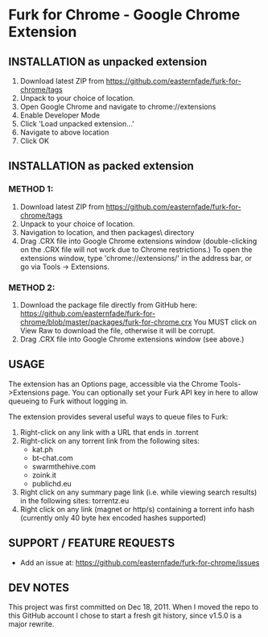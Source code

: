 # Furk for Chrome - Google Chrome Extension

INSTALLATION as unpacked extension
----------------------------------
1. Download latest ZIP from https://github.com/easternfade/furk-for-chrome/tags
2. Unpack to your choice of location.
3. Open Google Chrome and navigate to chrome://extensions
4. Enable Developer Mode
5. Click 'Load unpacked extension...'
6. Navigate to above location
7. Click OK



INSTALLATION as packed extension
--------------------------------
### METHOD 1:
1. Download latest ZIP from https://github.com/easternfade/furk-for-chrome/tags
2. Unpack to your choice of location.
3. Navigation to location, and then packages\ directory
4. Drag .CRX file into Google Chrome extensions window (double-clicking on the .CRX file will not work due to Chrome restrictions.) 
To open the extensions window, type 'chrome://extensions/' in the address bar, or go via Tools -> Extensions.

### METHOD 2:
1. Download the package file directly from GitHub here: https://github.com/easternfade/furk-for-chrome/blob/master/packages/furk-for-chrome.crx
You MUST click on View Raw to download the file, otherwise it will be corrupt.
2. Drag .CRX file into Google Chrome extensions window (see above.)



USAGE
-----
The extension has an Options page, accessible via the Chrome Tools->Extensions page.
You can optionally set your Furk API key in here to allow queueing to Furk without logging in.

The extension provides several useful ways to queue files to Furk:

1. Right-click on any link with a URL that ends in .torrent
2. Right-click on any torrent link from the following sites: 
    - kat.ph
	- bt-chat.com
	- swarmthehive.com
	- zoink.it
	- publichd.eu
3. Right click on any summary page link (i.e. while viewing search results) in the following sites: torrentz.eu
4. Right click on any link (magnet or http/s) containing a torrent info hash (currently only 40 byte hex encoded hashes supported)



SUPPORT / FEATURE REQUESTS
----------------------------
+ Add an issue at: https://github.com/easternfade/furk-for-chrome/issues


DEV NOTES
------------

This project was first committed on Dec 18, 2011. When I moved the repo to this GitHub account I chose to start a fresh git history, since v1.5.0 is a major rewrite.
